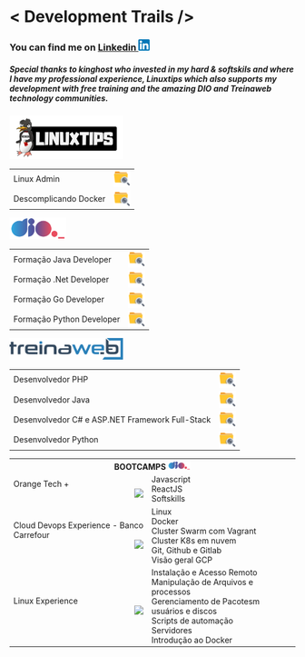 # < Development Trails />

<!--linkedin-->
### You can find me on <a href="https://www.linkedin.com/in/icsalgado/" target="_blank">Linkedin <img src="https://raw.githubusercontent.com/icsalgado/assets/master/.lkn.png" width="20px"></a>

##### Special thanks to kinghost who invested in my hard & softskils and where I have my professional experience, Linuxtips which also supports my development with free training and the amazing DIO and Treinaweb technology communities.

<img src="https://github.com/icsalgado/assets/blob/master/.badtux.png?raw=true" width="200px"/>

<table>
    <tr>
        <td>
            Linux Admin
        </td>
        <td>
            <a href="https://github.com/icsalgado/tracks/tree/master/LINUXTIPS_LinuxAdmin"><img align=center src="https://raw.githubusercontent.com/icsalgado/assets/9c1c7335772d02ffc245a2fb25bf35a9552c84c3/.folder.svg" width="30px"/></a>
        </td>
    </tr>
    <tr>
        <td>
            Descomplicando Docker
        </td>
        <td>
            <a href="https://github.com/icsalgado/tracks/tree/master/LINUXTIPS_DescomplicandoDocker"><img align=center src="https://raw.githubusercontent.com/icsalgado/assets/9c1c7335772d02ffc245a2fb25bf35a9552c84c3/.folder.svg" width="30px"/></a>
        </td>
</table>

<img src="https://raw.githubusercontent.com/icsalgado/assets/b9b0e1c1669c9b492549d5047addd070bddb5147/.dio.svg" width="100px"/>

<table>
    <tr>
        <td>
            Formação Java Developer
        </td>
        <td>
            <a href="https://github.com/icsalgado/tracks/tree/master/DIO_FormacaoJavaDeveloper"><img align=center src="https://raw.githubusercontent.com/icsalgado/assets/9c1c7335772d02ffc245a2fb25bf35a9552c84c3/.folder.svg" width="30px"/></a>
        </td>
    </tr>
    <tr>
        <td>
            Formação .Net Developer
        </td>
        <td>
            <a href="https://github.com/icsalgado/tracks/tree/master/DIO_Formacao.NetDeveloper"><img align=center src="https://raw.githubusercontent.com/icsalgado/assets/9c1c7335772d02ffc245a2fb25bf35a9552c84c3/.folder.svg" width="30px"/></a>
        </td>
    </tr>
    <tr>
        <td>
            Formação Go Developer
        </td>
        <td>
            <a href="https://github.com/icsalgado/tracks/tree/master/DIO_FormacaoGoDeveloper"><img align=center src="https://raw.githubusercontent.com/icsalgado/assets/9c1c7335772d02ffc245a2fb25bf35a9552c84c3/.folder.svg" width="30px"/></a>
        </td>
    </tr>
    <tr>
        <td>
            Formação Python Developer
        </td>
        <td>
            <a href="https://github.com/icsalgado/tracks/tree/master/DIO_FormacaoPythonDeveloper"><img align=center src="https://raw.githubusercontent.com/icsalgado/assets/9c1c7335772d02ffc245a2fb25bf35a9552c84c3/.folder.svg" width="30px"/></a>
        </td>
    </tr>
</table>

<img src="https://raw.githubusercontent.com/icsalgado/assets/9c1c7335772d02ffc245a2fb25bf35a9552c84c3/.treinaweb.svg" width="200px"/>

<table>
    <tr>
        <td>
            Desenvolvedor PHP
        </td>
        <td>
            <a href="https://github.com/icsalgado/tracks/tree/master/TREINAWEB_DevPHP"><img align=center src="https://raw.githubusercontent.com/icsalgado/assets/9c1c7335772d02ffc245a2fb25bf35a9552c84c3/.folder.svg" width="30px"/></a>
        </td>
    </tr>
    <tr>
        <td>
            Desenvolvedor Java
        </td>
        <td>
            <a href="https://github.com/icsalgado/tracks/tree/master/TREINAWEB_DevJava"><img align=center src="https://raw.githubusercontent.com/icsalgado/assets/9c1c7335772d02ffc245a2fb25bf35a9552c84c3/.folder.svg" width="30px"/></a>
        </td>
    </tr>
    <tr>
        <td>
            Desenvolvedor C# e ASP.NET Framework Full-Stack
        </td>
        <td>
            <a href="https://github.com/icsalgado/tracks/tree/master/TREINAWEB_DevC%23AspNet"><img align=center src="https://raw.githubusercontent.com/icsalgado/assets/9c1c7335772d02ffc245a2fb25bf35a9552c84c3/.folder.svg" width="30px"/></a>
        </td>
    </tr>
    <tr>
        <td>
            Desenvolvedor Python
        </td>
        <td>
            <a href="https://github.com/icsalgado/tracks/tree/master/TREINAWEB_DevPython"><img align=center src="https://raw.githubusercontent.com/icsalgado/assets/9c1c7335772d02ffc245a2fb25bf35a9552c84c3/.folder.svg" width="30px"/></a>
        </td>
    </tr>
</table>

<table>
    <tr>
        <th colspan=3><div align=center>BOOTCAMPS <img src="https://raw.githubusercontent.com/icsalgado/assets/b9b0e1c1669c9b492549d5047addd070bddb5147/.dio.svg" width="40px"/></div></th>
    </tr>
    <tr>
        <td>Orange Tech +<br><div align=right><img src="https://hermes.digitalinnovation.one/tracks/59417914-c4ce-4bf8-b802-f1c1985a07fa.png" width="80px"/></div></td>
        <td>Javascript<br>ReactJS<br>Softskills</td>
    </tr>
    <tr>
        <td>Cloud Devops Experience - Banco Carrefour<br><div align=right><img src="https://hermes.digitalinnovation.one/tracks/4c1c9e04-857e-4683-ba5b-4b0eafcd4d2c.png" width="80px"/></div></td>
        <td>Linux<br>Docker<br>Cluster Swarm com Vagrant<br>Cluster K8s em nuvem<br>Git, Github e Gitlab<br>Visão geral GCP</td>
    </tr>
    <tr>
        <td>Linux Experience<br><div align=right><img src="https://hermes.digitalinnovation.one/tracks/606823c2-8a73-4655-947d-d41b991baf12.png" width="100px"/></div></td>
        <td>Instalação e Acesso Remoto<br>Manipulação de Arquivos e processos<br>Gerenciamento de Pacotesm usuários e discos<br>Scripts de automação<br>Servidores<br>Introdução ao Docker</td>
    </tr>
</table>